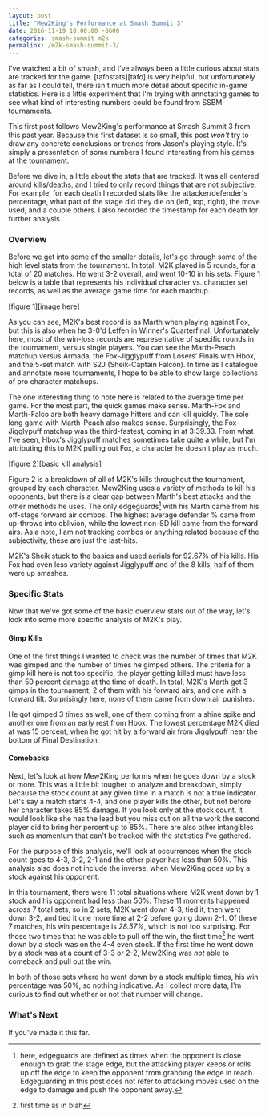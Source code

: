 ```yaml
---
layout: post
title: "Mew2King's Performance at Smash Summit 3"
date: 2016-11-19 18:00:00 -0600
categories: smash-summit m2k
permalink: /m2k-smash-summit-3/
---
```


I've watched a bit of smash, and I've always been a little curious about stats
are tracked for the game. [tafostats][tafo] is very helpful, but unfortunately
as far as I could tell, there isn't much more detail about specific in-game
statistics. Here is a little experiment that I'm trying with annotating games
to see what kind of interesting numbers could be found from SSBM tournaments.

This first post follows Mew2King's performance at Smash Summit 3 from this past
year. Because this first dataset is so small, this post *won't* try to draw any
concrete conclusions or trends from Jason's playing style. It's simply
a presentation of some numbers I found interesting from his games at the
tournament.

Before we dive in, a little about the stats that are tracked. It was all centered
around kills/deaths, and I tried to only record things that are not subjective.
For example, for each death I recorded stats like the attacker/defender's
percentage, what part of the stage did they die on (left, top, right), the move
used, and a couple others. I also recorded the timestamp for each death for
further analysis.

### Overview

Before we get into some of the smaller details, let's go through some of the
high level stats from the tournament. In total, M2K played in 5 rounds, for
a total of 20 matches. He went 3-2 overall, and went 10-10 in his sets.
Figure 1 below is a table that represents his individual character vs.
character set records, as well as the average game time for each matchup.

[figure 1][image here]

As you can see, M2K's best record is as Marth when playing against Fox, but
this is also when he 3-0'd Leffen in Winner's Quarterfinal. Unfortunately
here, most of the win-loss records are representative of specific rounds in the
tournament, versus single players. You can see the Marth-Peach matchup versus
Armada, the Fox-Jigglypuff from Losers' Finals with Hbox, and the 5-set match
with S2J (Sheik-Captain Falcon). In time as I catalogue and annotate more
tournaments, I hope to be able to show large collections of pro character
matchups.

The one interesting thing to note here is related to the average time per game.
For the most part, the quick games make sense. Marth-Fox and Marth-Falco are
both heavy damage hitters and can kill quickly. The sole long game with
Marth-Peach also makes sense. Surprisingly, the Fox-Jigglypuff matchup was the
third-fastest, coming in at 3:39.33. From what I've seen, Hbox's Jigglypuff
matches sometimes take quite a while, but I'm attributing this to M2K pulling
out Fox, a character he doesn't play as much.

[figure 2][basic kill analysis]

Figure 2 is a breakdown of all of M2K's kills throughout the tournament,
grouped by each character. Mew2King uses a variety of methods to kill his
opponents, but there is a clear gap between Marth's best attacks and the other
methods he uses. The only edgeguards[^1] with his Marth came from his off-stage
forward air combos. The highest average defender % came from up-throws into
oblivion, while the lowest non-SD kill came from the forward airs. As a note,
I am not tracking combos or anything related because of the subjectivity, these
are just the last-hits.

M2K's Sheik stuck to the basics and used aerials for 92.67% of his kills. His
Fox had even less variety against Jigglypuff and of the 8 kills, half of them
were up smashes.

### Specific Stats

Now that we've got some of the basic overview stats out of the way, let's look
into some more specific analysis of M2K's play.

#### Gimp Kills

One of the first things I wanted to check was the number of times that M2K was
gimped and the number of times he gimped others. The criteria for a gimp kill
here is not too specific, the player getting killed must have less than
50 percent damage at the time of death. In total, M2K's Marth got 3 gimps in
the tournament, 2 of them with his forward airs, and one with a forward tilt.
Surprisingly here, none of them came from down air punishes.

He got gimped 3 times as well, one of them coming from a shine spike and
another one from an early rest from Hbox. The lowest percentage M2K died at was
15 percent, when he got hit by a forward air from Jigglypuff near the bottom of
Final Destination.

#### Comebacks

Next, let's look at how Mew2King performs when he goes down by a stock or more.
This was a little bit tougher to analyze and breakdown, simply because the
stock count at any given time in a match is not a true indicator. Let's say
a match starts 4-4, and one player kills the other, but not before her
character takes 85% damage. If you look only at the stock count, it would look
like she has the lead but you miss out on all the work the second player did
to bring her percent up to 85%. There are also other intangibles such as momentum
that can't be tracked with the statistics I've gathered. 

For the purpose of this analysis, we'll look at occurrences when the stock
count goes to 4-3, 3-2, 2-1 and the other player has less than 50%. This
analysis also does not include the inverse, when Mew2King goes up by a stock
against his opponent.

In this tournament, there were 11 total situations where M2K went down
by 1 stock and his opponent had less than 50%. These 11 moments happened across
7 total sets, so in 2 sets, M2K went down 4-3, tied it, then went down 3-2,
and tied it one more time at 2-2 before going down 2-1. Of these 7 matches, his
win percentage is *28.57%*, which is not too surprising. For those two times that
he was able to pull off the win, the first time[^2] he went down by a stock was on the 4-4
even stock. If the first time he went down by a stock was at a count of 3-3 or
2-2, Mew2King was *not* able to comeback and pull out the win.

In both of those sets where he went down by a stock multiple times, his win
percentage was 50%, so nothing indicative. As I collect more data, I'm curious
to find out whether or not that number will change.

### What's Next

If you've made it this far.

[^1]: here, edgeguards are defined as times when the opponent is close enough to grab the stage edge, but the attacking player keeps or rolls up off the edge to keep the opponent from grabbing the edge in reach. Edgeguarding in this post does not refer to attacking moves used on the edge to damage and push the opponent away.

[^2]: first time as in blah
